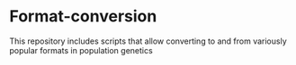 # Format-conversion
This repository includes scripts that allow converting to and from variously popular formats in population genetics
